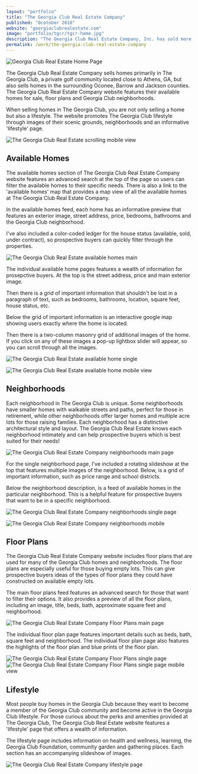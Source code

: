 ```yaml
---
layout: "portfolio"
title: "The Georgia Club Real Estate Company"
published: "Ocotober 2018"
website: "georgiaclubrealestate.com"
image: "portfolio/tgcr/tgcr-home.jpg"
description: "The Georgia Club Real Estate Company, Inc. has sold more homes in The Georgia Club, a private golf community, than any other company. For years, The Georgia Club Real Estate Company sold homes exclusively through the Georgia Club, but in 2018 they stepped out as an independent real estate company. I created an elegant, easy to navigate website to showcase their available homes, floor plans and neighborhoods."
permalink: /work/the-georgia-club-real-estate-company
---
```

![Georgia Club Real Estate Home Page][1]

The Georgia Club Real Estate Company sells homes primarily in The Georgia Club, a private golf community located close to Athens, GA, but also sells homes in the surrounding Oconee, Barrow and Jackson counties.
The Georgia Club Real Estate Company website features their available homes for sale, floor plans and Georgia Club neighborhoods.

When selling homes in The Georgia Club, you are not only selling a home but also a lifestyle. The website promotes The Georgia Club lifestyle through images of their scenic grounds, neighborhoods and an informative 'lifestyle' page.

![The Georgia Club Real Estate scrolling mobile view][2]

## Available Homes
The available homes section of The Georgia Club Real Estate Company website features an advanced search at the top of the page so users can filter the available homes to their specific needs. There is also a link to the 'available homes' map that provides a map view of all the available homes at The Georgia Club Real Estate Company.

In the available homes feed, each home has an informative preview that features an exterior image, street address, price, bedrooms, bathrooms and the Georgia Club neighborhood.

I've also included a color-coded ledger for the house status (available, sold, under contract), so prospective buyers can quickly filter through the properties.

![The Georgia Club Real Estate available homes main][3]

The individual available home pages features a wealth of information for prosepctive buyers. At the top is the street address, price and main exterior image.

Then there is a grid of important information that shouldn't be lost in a paragraph of text, such as bedrooms, bathrooms, location, square feet, house status, etc.

Below the grid of important information is an interactive google map showing users exactly where the home is located.

Then there is a two-column masonry grid of additional images of the home. If you click on any of these images a pop-up lightbox slider will appear, so you can scroll through all the images.

![The Georgia Club Real Estate available home single][4]

![The Georgia Club Real Estate available home mobile view][5]


## Neighborhoods
Each neighborhood in The Georgia Club is unique. Some neighborhoods have smaller homes with walkable streets and paths, perfect for those in retirement, while other neighborhoods offer larger homes and multiple acre lots for those raising families. Each neighborhood has a distinctive architectural style and layout. The Georgia Club Real Estate knows each neighborhood intimately and can help prospective buyers which is best suited for their needs!

![The Georgia Club Real Estate Company neighborhoods main page][6]

For the single neighborhood page, I've included a rotating slideshow at the top that features multiple images of the neighborhood. Below, is a grid of important information, such as price range and school districts.

Below the neighborhood description, is a feed of available homes in the particular neighborhood. This is a helpful feature for prospective buyers that want to be in a specific neighborhood.

![The Georgia Club Real Estate Company neighborhoods single page][7]

![The Georgia Club Real Estate Company neighborhoods mobile][8]

## Floor Plans
The Georgia Club Real Estate Company website includes floor plans that are used for many of the Georgia Club homes and neighborhoods. The floor plans are especially useful for those buying empty lots. This can give prospective buyers ideas of the types of floor plans they could have constructed on available empty lots.

The main floor plans feed features an advanced search for those that want to filter their options. It also provides a preview of all the floor plans, including an image, title, beds, bath, approximate square feet and neighborhood.

![The Georgia Club Real Estate Company Floor Plans main page][9]

The individual floor plan page features important details such as beds, bath, square feet and neighborhood. The individual floor plan page also features the highlights of the floor plan and blue prints of the floor plan.

![The Georgia Club Real Estate Company Floor Plans single page][10]
![The Georgia Club Real Estate Company Floor Plans single page mobile view][11]


## Lifestyle
Most people buy homes in the Georgia Club because they want to become a member of the Georgia Club community and become active in the Georgia Club lifestyle. For those curious about the perks and amenities provided at The Georgia Club, The Georgia Club Real Estate website features a 'lifestyle' page that offers a wealth of information.

The lifestyle page includes information on health and wellness, learning, the Georgia Club Foundation, community garden and gathering places. Each section has an accompanying slideshow of images.

![The Georgia Club Real Estate Company lifestyle page][12]



[1]: ../assets/img/portfolio/tgcr/tgcr-laptop.jpg
[2]: ../assets/img/portfolio/tgcr/tgcr-home2.gif
[3]: ../assets/img/portfolio/tgcr/ah-main.jpg
[4]: ../assets/img/portfolio/tgcr/ah-single.jpg
[5]: ../assets/img/portfolio/tgcr/ah-single-mb-grid.png
[6]: ../assets/img/portfolio/tgcr/neighborhoods-main.jpg
[7]: ../assets/img/portfolio/tgcr/neighborhood-single.jpg
[8]: ../assets/img/portfolio/tgcr/neighborhood-single-mb.png
[9]: ../assets/img/portfolio/tgcr/floor-plans-main.jpg
[10]: ../assets/img/portfolio/tgcr/floor-plan-single.jpg
[11]: ../assets/img/portfolio/tgcr/floorplan-single-mb.png
[12]: ../assets/img/portfolio/tgcr/lifestyle.jpg
